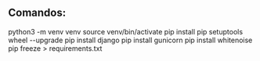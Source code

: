 ## Comandos:
python3 -m venv venv
source venv/bin/activate
pip install pip setuptools wheel --upgrade
pip install django
pip install gunicorn
pip install whitenoise
pip freeze > requirements.txt